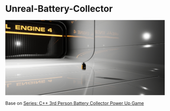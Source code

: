 # Unreal-Battery-Collector

![](screenShot1.jpg)

Base on [Series: C++ 3rd Person Battery Collector Power Up Game](http://docs-origin.unrealengine.com/latest/INT/Videos/PLZlv_N0_O1gYup-gvJtMsgJqnEB_dGiM4/mSRov77hNR4/index.html)


